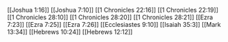 [[Joshua 1:16]]
[[Joshua 7:10]]
[[1 Chronicles 22:16]]
[[1 Chronicles 22:19]]
[[1 Chronicles 28:10]]
[[1 Chronicles 28:20]]
[[1 Chronicles 28:21]]
[[Ezra 7:23]]
[[Ezra 7:25]]
[[Ezra 7:26]]
[[Ecclesiastes 9:10]]
[[Isaiah 35:3]]
[[Mark 13:34]]
[[Hebrews 10:24]]
[[Hebrews 12:12]]

